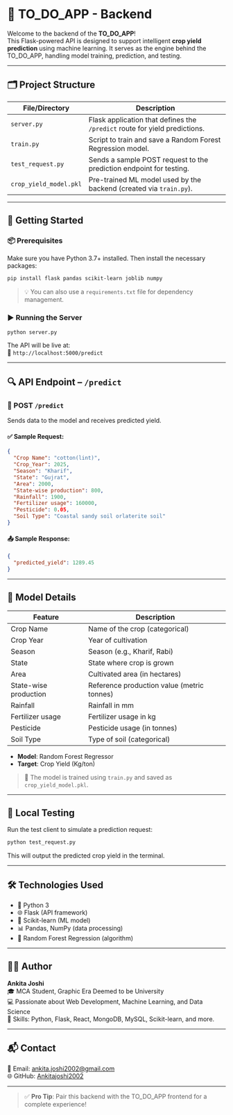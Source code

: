 # 🧠 TO_DO_APP - Backend

Welcome to the backend of the **TO_DO_APP**!  
This Flask-powered API is designed to support intelligent **crop yield prediction** using machine learning. It serves as the engine behind the TO_DO_APP, handling model training, prediction, and testing.

---

## 🗂️ Project Structure

| File/Directory       | Description                                                                 |
|----------------------|-----------------------------------------------------------------------------|
| `server.py`          | Flask application that defines the `/predict` route for yield predictions. |
| `train.py`           | Script to train and save a Random Forest Regression model.                 |
| `test_request.py`    | Sends a sample POST request to the prediction endpoint for testing.         |
| `crop_yield_model.pkl` | Pre-trained ML model used by the backend (created via `train.py`).       |

---

## 🚀 Getting Started

### 📦 Prerequisites

Make sure you have Python 3.7+ installed. Then install the necessary packages:

```bash
pip install flask pandas scikit-learn joblib numpy
```

> 💡 You can also use a `requirements.txt` file for dependency management.

### ▶️ Running the Server

```bash
python server.py
```

The API will be live at:  
📍 `http://localhost:5000/predict`

---

## 🔍 API Endpoint – `/predict`

### 📮 POST `/predict`

Sends data to the model and receives predicted yield.

#### ✅ Sample Request:

```json
{
  "Crop Name": "cotton(lint)",
  "Crop_Year": 2025,
  "Season": "Kharif",
  "State": "Gujrat",
  "Area": 2000,
  "State-wise production": 800,
  "Rainfall": 1900,
  "Fertilizer usage": 160000,
  "Pesticide": 0.05,
  "Soil Type": "Coastal sandy soil orlaterite soil"
}
```

#### 📤 Sample Response:

```json
{
  "predicted_yield": 1289.45
}
```

---

## 🧠 Model Details

| Feature              | Description                                |
|----------------------|--------------------------------------------|
| Crop Name            | Name of the crop (categorical)             |
| Crop Year            | Year of cultivation                        |
| Season               | Season (e.g., Kharif, Rabi)                |
| State                | State where crop is grown                  |
| Area                 | Cultivated area (in hectares)              |
| State-wise production| Reference production value (metric tonnes) |
| Rainfall             | Rainfall in mm                             |
| Fertilizer usage     | Fertilizer usage in kg                     |
| Pesticide            | Pesticide usage (in tonnes)                |
| Soil Type            | Type of soil (categorical)                 |

- **Model**: Random Forest Regressor  
- **Target**: Crop Yield (Kg/ton)

> 📌 The model is trained using `train.py` and saved as `crop_yield_model.pkl`.

---

## 🧪 Local Testing

Run the test client to simulate a prediction request:

```bash
python test_request.py
```

This will output the predicted crop yield in the terminal.

---

## 🛠 Technologies Used

- 🐍 Python 3
- 🌐 Flask (API framework)
- 🤖 Scikit-learn (ML model)
- 📊 Pandas, NumPy (data processing)
- 🧠 Random Forest Regression (algorithm)

---

## 👩‍💻 Author

**Ankita Joshi**  
🎓 MCA Student, Graphic Era Deemed to be University  
💻 Passionate about Web Development, Machine Learning, and Data Science  
🔧 Skills: Python, Flask, React, MongoDB, MySQL, Scikit-learn, and more.

---

## 📬 Contact

📧 Email: ankita.joshi2002@gmail.com  
🌐 GitHub: [Ankitajoshi2002](https://github.com/Ankitajoshi2002)

---

> ✅ **Pro Tip**: Pair this backend with the TO_DO_APP frontend for a complete experience!

